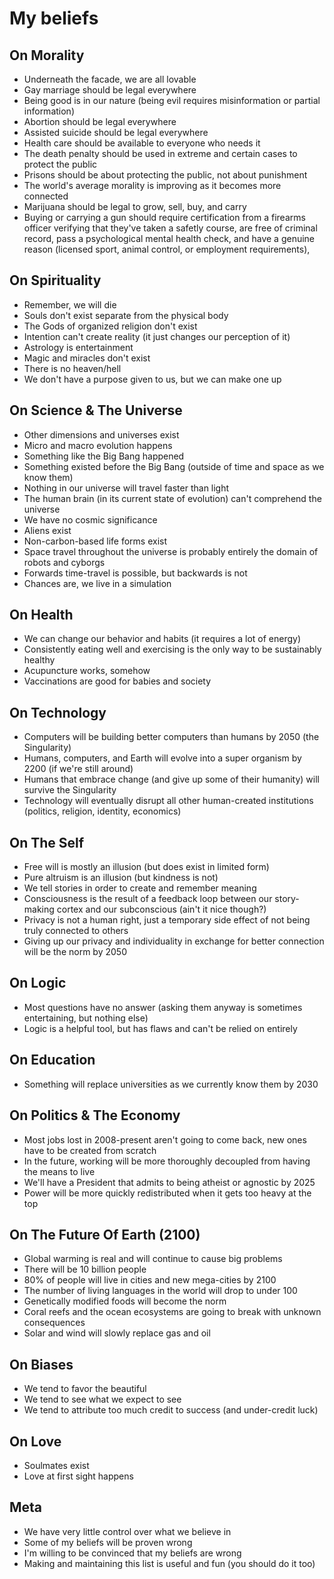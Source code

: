 My beliefs
==========

On Morality
-----------
* Underneath the facade, we are all lovable
* Gay marriage should be legal everywhere
* Being good is in our nature (being evil requires misinformation or partial information)
* Abortion should be legal everywhere
* Assisted suicide should be legal everywhere
* Health care should be available to everyone who needs it
* The death penalty should be used in extreme and certain cases to protect the public
* Prisons should be about protecting the public, not about punishment
* The world's average morality is improving as it becomes more connected
* Marijuana should be legal to grow, sell, buy, and carry
* Buying or carrying a gun should require certification from a firearms officer verifying that they've taken a safetly course, are free of criminal record, pass a psychological mental health check, and have a genuine reason (licensed sport, animal control, or employment requirements), 

On Spirituality
---------------
* Remember, we will die
* Souls don't exist separate from the physical body
* The Gods of organized religion don't exist
* Intention can't create reality (it just changes our perception of it)
* Astrology is entertainment
* Magic and miracles don't exist
* There is no heaven/hell
* We don't have a purpose given to us, but we can make one up

On Science & The Universe
-------------------------
* Other dimensions and universes exist
* Micro and macro evolution happens
* Something like the Big Bang happened
* Something existed before the Big Bang (outside of time and space as we know them)
* Nothing in our universe will travel faster than light
* The human brain (in its current state of evolution) can't comprehend the universe
* We have no cosmic significance
* Aliens exist
* Non-carbon-based life forms exist
* Space travel throughout the universe is probably entirely the domain of robots and cyborgs
* Forwards time-travel is possible, but backwards is not
* Chances are, we live in a simulation

On Health
---------
* We can change our behavior and habits (it requires a lot of energy)
* Consistently eating well and exercising is the only way to be sustainably healthy
* Acupuncture works, somehow
* Vaccinations are good for babies and society

On Technology
-------------
* Computers will be building better computers than humans by 2050 (the Singularity)
* Humans, computers, and Earth will evolve into a super organism by 2200 (if we're still around)
* Humans that embrace change (and give up some of their humanity) will survive the Singularity
* Technology will eventually disrupt all other human-created institutions (politics, religion, identity, economics)

On The Self
-----------
* Free will is mostly an illusion (but does exist in limited form)
* Pure altruism is an illusion (but kindness is not)
* We tell stories in order to create and remember meaning
* Consciousness is the result of a feedback loop between our story-making cortex and our subconscious (ain't it nice though?)
* Privacy is not a human right, just a temporary side effect of not being truly connected to others
* Giving up our privacy and individuality in exchange for better connection will be the norm by 2050

On Logic
--------
* Most questions have no answer (asking them anyway is sometimes entertaining, but nothing else) 
* Logic is a helpful tool, but has flaws and can't be relied on entirely

On Education
------------
* Something will replace universities as we currently know them by 2030

On Politics & The Economy
-------------------------
* Most jobs lost in 2008-present aren't going to come back, new ones have to be created from scratch
* In the future, working will be more thoroughly decoupled from having the means to live
* We'll have a President that admits to being atheist or agnostic by 2025
* Power will be more quickly redistributed when it gets too heavy at the top

On The Future Of Earth (2100)
-----------------------------
* Global warming is real and will continue to cause big problems
* There will be 10 billion people
* 80% of people will live in cities and new mega-cities by 2100
* The number of living languages in the world will drop to under 100
* Genetically modified foods will become the norm
* Coral reefs and the ocean ecosystems are going to break with unknown consequences
* Solar and wind will slowly replace gas and oil 

On Biases
---------
* We tend to favor the beautiful
* We tend to see what we expect to see
* We tend to attribute too much credit to success (and under-credit luck)

On Love
-------
* Soulmates exist
* Love at first sight happens

Meta
----
* We have very little control over what we believe in
* Some of my beliefs will be proven wrong
* I'm willing to be convinced that my beliefs are wrong
* Making and maintaining this list is useful and fun (you should do it too)
